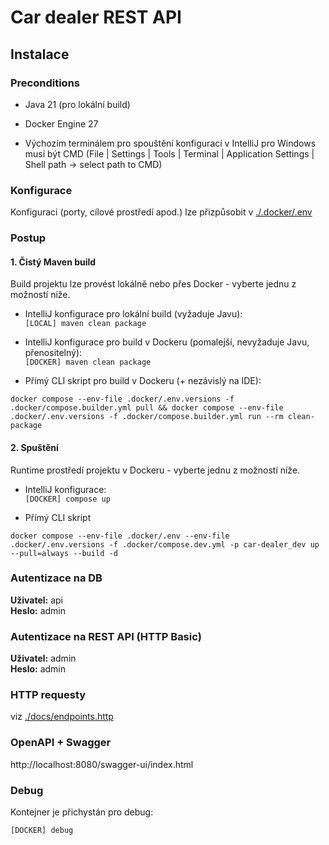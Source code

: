 # Car dealer REST API

## Instalace

### Preconditions

- Java 21 (pro lokální build)
- Docker Engine 27


- Výchozím terminálem pro spouštění konfigurací v IntelliJ pro Windows musí být CMD (File | Settings | Tools |
  Terminal | Application Settings |
  Shell path -> select path to CMD)

### Konfigurace

Konfiguraci (porty, cílové prostředí apod.) lze přizpůsobit v [./.docker/.env](./.docker/.env)

### Postup

#### 1. Čistý Maven build

Build projektu lze provést lokálně nebo přes Docker - vyberte jednu z možností níže.

- IntelliJ konfigurace pro lokální build (vyžaduje Javu):  
  `[LOCAL] maven clean package`

- IntelliJ konfigurace pro build v Dockeru (pomalejší, nevyžaduje Javu, přenositelný):  
  `[DOCKER] maven clean package`

- Přímý CLI skript pro build v Dockeru (+ nezávislý na IDE):

```shell
docker compose --env-file .docker/.env.versions -f .docker/compose.builder.yml pull && docker compose --env-file .docker/.env.versions -f .docker/compose.builder.yml run --rm clean-package
```

#### 2. Spuštění

Runtime prostředí projektu v Dockeru - vyberte jednu z možností níže.

- IntelliJ konfigurace:  
  `[DOCKER] compose up`

- Přímý CLI skript

```shell
docker compose --env-file .docker/.env --env-file .docker/.env.versions -f .docker/compose.dev.yml -p car-dealer_dev up --pull=always --build -d
```

### Autentizace na DB

**Uživatel:** api  
**Heslo:** admin

### Autentizace na REST API (HTTP Basic)

**Uživatel:** admin  
**Heslo:** admin

### HTTP requesty

viz [./docs/endpoints.http](./docs/endpoints.http)

### OpenAPI + Swagger

http://localhost:8080/swagger-ui/index.html

### Debug

Kontejner je přichystán pro debug:

`[DOCKER] debug`

